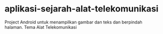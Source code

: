 # aplikasi-sejarah-alat-telekomunikasi
Project Android untuk menampilkan gambar dan teks dan berpindah halaman. Tema Alat Telekomunikasi
